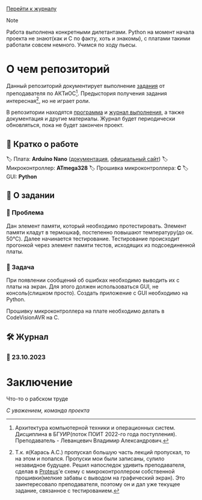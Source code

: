 [Перейти к журналу](#журнал)

> [!NOTE]
> Работа выполнена конкретными дилетантами. Python на момент начала проекта не знают(как и С по факту, хоть и знакомы), с платами такими работали совсем немного. Учимся по ходу пьесы.

# О чем репозиторий
Данный репозиторий документирует выполнение [задания](#о-задании) от преподавателя по АКТиОС[^1]. Предыстория получения задания интересная[^2], но не играет роли.

В репозитории находятся [программа]() и [журнал выполнения](#журнал), а также документация и другие материалы. Журнал будет периодически обновляться, пока не будет закончен проект. 
## :bookmark_tabs: Кратко о работе
:label: Плата: **Arduino Nano** ([документация](/assets/docs/Документация/), [официальный сайт](https://arduino.ru/Hardware/ArduinoBoardNano))
:label: Микроконтроллер: **ATmega328**
:label: Прошивка микроконтроллера: **C**
:label: GUI: **Python**
## :scroll: О задании
### :pushpin: Проблема
Дан элемент памяти, который необходимо протестировать. Элемент памяти кладут в термошкаф, постепенно повышают температуру(до ок. 50°C). Далее начинается тестирование. Тестирование происходит прогонкой через элемент памяти тестов, исходящих из подсоединенной платы.
### :dart: Задача 
При появлении сообщений об ошибках необходимо выводить их с платы на экран. Для этого должен использоваться GUI, не консоль(слишком просто). Создать приложение с GUI необходимо на Python. 

Прошивку микроконтроллера на плате необходимо делать в CodeVisionAVR на C.
## :hammer_and_wrench: Журнал
### :date: 23.10.2023
# Заключение
Что-то о рабском труде

*С уважением, команда проекта*

[^1]: Архитектура компьютерной техники и операционных систем. Дисциплина в БГУИР(поток ПОИТ 2022-го года поступления). Преподаватель - Леванцевич Владимир Александрович.
[^2]: Т.к. я(Карась А.С.) пропускал большую часть лекций пропускал, то на этом и попался. Пропуски мои были записаны, сулило незавидное будущее. Решил напоследок удивить преподавателя, сделав в [Proteus](https://www.labcenter.com/)'e схему с микроконтроллером собственной прошивки(мелкие забавы с выводом на графический экран). Это заинтересовало преподавателя, поэтому он и дал уже текущее задание, связанное с тестированием.
